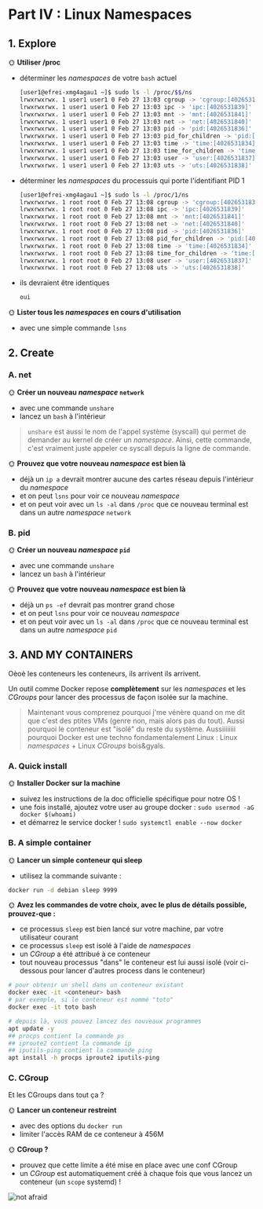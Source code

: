 # Part IV : Linux Namespaces

## 1. Explore

🌞 **Utiliser /proc**

- déterminer les *namespaces* de votre `bash` actuel
  ```bash
  [user1@efrei-xmg4agau1 ~]$ sudo ls -l /proc/$$/ns
  lrwxrwxrwx. 1 user1 user1 0 Feb 27 13:03 cgroup -> 'cgroup:[4026531835]'
  lrwxrwxrwx. 1 user1 user1 0 Feb 27 13:03 ipc -> 'ipc:[4026531839]'
  lrwxrwxrwx. 1 user1 user1 0 Feb 27 13:03 mnt -> 'mnt:[4026531841]'
  lrwxrwxrwx. 1 user1 user1 0 Feb 27 13:03 net -> 'net:[4026531840]'
  lrwxrwxrwx. 1 user1 user1 0 Feb 27 13:03 pid -> 'pid:[4026531836]'
  lrwxrwxrwx. 1 user1 user1 0 Feb 27 13:03 pid_for_children -> 'pid:[4026531836]'
  lrwxrwxrwx. 1 user1 user1 0 Feb 27 13:03 time -> 'time:[4026531834]'
  lrwxrwxrwx. 1 user1 user1 0 Feb 27 13:03 time_for_children -> 'time:[4026531834]'
  lrwxrwxrwx. 1 user1 user1 0 Feb 27 13:03 user -> 'user:[4026531837]'
  lrwxrwxrwx. 1 user1 user1 0 Feb 27 13:03 uts -> 'uts:[4026531838]'
  ```
- déterminer les *namespaces* du processuis qui porte l'identifiant PID 1
  ```bash
  [user1@efrei-xmg4agau1 ~]$ sudo ls -l /proc/1/ns
  lrwxrwxrwx. 1 root root 0 Feb 27 13:08 cgroup -> 'cgroup:[4026531835]'
  lrwxrwxrwx. 1 root root 0 Feb 27 13:08 ipc -> 'ipc:[4026531839]'
  lrwxrwxrwx. 1 root root 0 Feb 27 13:08 mnt -> 'mnt:[4026531841]'
  lrwxrwxrwx. 1 root root 0 Feb 27 13:08 net -> 'net:[4026531840]'
  lrwxrwxrwx. 1 root root 0 Feb 27 13:08 pid -> 'pid:[4026531836]'
  lrwxrwxrwx. 1 root root 0 Feb 27 13:08 pid_for_children -> 'pid:[4026531836]'
  lrwxrwxrwx. 1 root root 0 Feb 27 13:08 time -> 'time:[4026531834]'
  lrwxrwxrwx. 1 root root 0 Feb 27 13:08 time_for_children -> 'time:[4026531834]'
  lrwxrwxrwx. 1 root root 0 Feb 27 13:08 user -> 'user:[4026531837]'
  lrwxrwxrwx. 1 root root 0 Feb 27 13:08 uts -> 'uts:[4026531838]'
  ```
- ils devraient être identiques
  ```bash
  oui
  ```

🌞 **Lister tous les *namespaces* en cours d'utilisation**

- avec une simple commande `lsns`

## 2. Create

### A. net

🌞 **Créer un nouveau *namespace* `network`**

- avec une commande `unshare`
- lancez un `bash` à l'intérieur

> `unshare` est aussi le nom de l'appel système (syscall) qui permet de demander au kernel de créer un *namespace*. Ainsi, cette commande, c'est vraiment juste appeler ce syscall depuis la ligne de commande.

🌞 **Prouvez que votre nouveau *namespace* est bien là**

- déjà un `ip a` devrait montrer aucune des cartes réseau depuis l'intérieur du *namespace*
- et on peut `lsns` pour voir ce nouveau *namespace*
- et on peut voir avec un `ls -al` dans `/proc` que ce nouveau terminal est dans un autre *namespace* `network`

### B. pid

🌞 **Créer un nouveau *namespace* `pid`**

- avec une commande `unshare`
- lancez un `bash` à l'intérieur

🌞 **Prouvez que votre nouveau *namespace* est bien là**

- déjà un `ps -ef` devrait pas montrer grand chose
- et on peut `lsns` pour voir ce nouveau *namespace*
- et on peut voir avec un `ls -al` dans `/proc` que ce nouveau terminal est dans un autre *namespace* `pid`


## 3. AND MY CONTAINERS

Oèoè les conteneurs les conteneurs, ils arrivent ils arrivent.

Un outil comme Docker repose **complètement** sur les *namespaces* et les *CGroups* pour lancer des processus de façon isolée sur la machine.

> Maintenant vous comprenez pourquoi j'me vénère quand on me dit que c'est des ptites VMs (genre non, mais alors pas du tout). Aussi pourquoi le conteneur est "isolé" du reste du système. Aussiiiiiiii pourquoi Docker est une techno fondamentalement Linux : Linux *namespaces* + Linux *CGroups* bois&gyals.

### A. Quick install

🌞 **Installer Docker sur la machine**

- suivez les instructions de la doc officielle spécifique pour notre OS !
- une fois installé, ajoutez votre user au groupe docker : `sudo usermod -aG docker $(whoami)`
- et démarrez le service docker ! `sudo systemctl enable --now docker`

### B. A simple container

🌞 **Lancer un simple conteneur qui sleep**

- utilisez la commande suivante :

```bash
docker run -d debian sleep 9999
```

🌞 **Avez les commandes de votre choix, avec le plus de détails possible, prouvez-que :**

- ce processus `sleep` est bien lancé sur votre machine, par votre utilisateur courant
- ce processus `sleep` est isolé à l'aide de *namespaces*
- un *CGroup* a été attribué à ce conteneur
- tout nouveau processus "dans" le conteneur est lui aussi isolé (voir ci-dessous pour lancer d'autres process dans le conteneur)

```bash
# pour obtenir un shell dans un conteneur existant
docker exec -it <conteneur> bash
# par exemple, si le conteneur est nommé "toto"
docker exec -it toto bash

# depuis là, vous pouvez lancez des nouveaux programmes
apt update -y
## procps contient la commande ps
## iproute2 contient la commande ip
## iputils-ping contient la commande ping
apt install -h procps iproute2 iputils-ping
```

### C. CGroup

Et les CGroups dans tout ça ?

🌞 **Lancer un conteneur restreint**

- avec des options du `docker run`
- limiter l'accès RAM de ce conteneur à 456M

🌞 **CGroup ?**

- prouvez que cette limite a été mise en place avec une conf CGroup
- un *CGroup* est automatiquement créé à chaque fois que vous lancez un conteneur (un `scope` systemd) !

![not afraid](./img/nowask.png)
